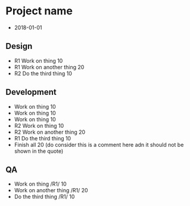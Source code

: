 # Project name
* 2018-01-01

## Design

- R1 Work on thing 10
- R1 Work on another thing 20
- R2 Do the third thing 10

## Development

- Work on thing  10 
- Work on thing  10 
- Work on thing  10 
- R2 Work on thing  10 
- R2 Work on another thing 20 
- R1 Do the third thing     10
- Finish all 20 (do consider this is a comment here adn it should not be shown in the quote)

## QA

- Work on thing /R1/ 10
- Work on another thing /R1/ 20
- Do the third thing /R1/ 10